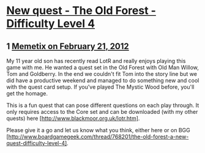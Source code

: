 # [New quest - The Old Forest - Difficulty Level 4](https://community.fantasyflightgames.com/topic/60749-new-quest-the-old-forest-difficulty-level-4/)

## 1 [Memetix on February 21, 2012](https://community.fantasyflightgames.com/topic/60749-new-quest-the-old-forest-difficulty-level-4/?do=findComment&comment=596802)

My 11 year old son has recently read LotR and really enjoys playing this game with me. He wanted a quest set in the Old Forest with Old Man Willow, Tom and Goldberry. In the end we couldn't fit Tom into the story line but we did have a productive weekend and managed to do something new and cool with the quest card setup. If you've played The Mystic Wood before, you'll get the homage.

This is a fun quest that can pose different questions on each play through. It only requires access to the Core set and can be downloaded (with my other quests) here [http://www.blackmoor.org.uk/lotr.htm].

Please give it a go and let us know what you think, either here or on BGG [http://www.boardgamegeek.com/thread/768201/the-old-forest-a-new-quest-difficulty-level-4].

 

